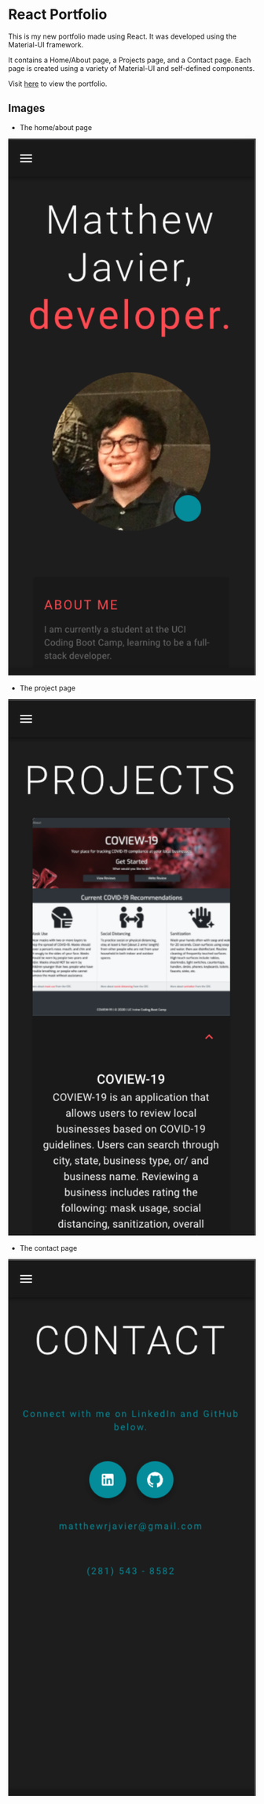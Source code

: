 # React Portfolio

This is my new portfolio made using React. It was developed using the Material-UI framework.

It contains a Home/About page, a Projects page, and a Contact page. Each page is created using a variety of Material-UI and self-defined components.

Visit [here](https://mattjavier.github.io/react-portfolio/) to view the portfolio.

## Images

* The home/about page

<img src="./assets/home.png" width="600">

* The project page

<img src="./assets/project.png" width="600">

* The contact page

<img src="./assets/contact.png" width="600">
